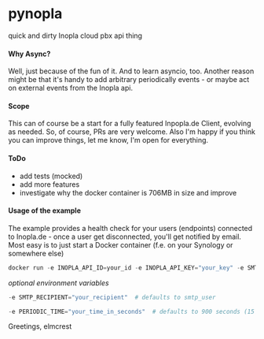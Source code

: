 # pynopla
quick and dirty Inopla cloud pbx api thing

#### Why Async?
Well, just because of the fun of it. And to learn asyncio, too.
Another reason might be that it's handy to add arbitrary periodically events - or maybe act on external events from the
Inopla api.

#### Scope
This can of course be a start for a fully featured Inpopla.de Client, evolving as needed. So, of course, PRs are very
welcome.
Also I'm happy if you think you can improve things, let me know, I'm open for everything.

#### ToDo
- add tests (mocked)
- add more features
- investigate why the docker container is 706MB in size and improve

#### Usage of the example
The example provides a health check for your users (endpoints) connected to Inopla.de - once a user get disconnected,
you'll get notified by email.
Most easy is to just start a Docker container (f.e. on your Synology or somewhere else)

```python
docker run -e INOPLA_API_ID=your_id -e INOPLA_API_KEY="your_key" -e SMTP_HOST='your_smtp_host' -e SMTP_USER='your_smtp_user' -e SMTP_PASS='your_smtp_pass' -d elmcrest/pynopla
```
*optional environment variables*

```python
-e SMTP_RECIPIENT="your_recipient"  # defaults to smtp_user
```
```python
-e PERIODIC_TIME="your_time_in_seconds"  # defaults to 900 seconds (15 mins)
```

Greetings,
elmcrest
